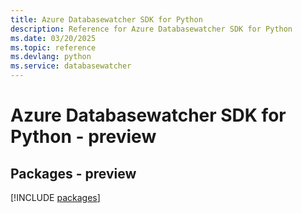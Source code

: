 ```yaml
---
title: Azure Databasewatcher SDK for Python
description: Reference for Azure Databasewatcher SDK for Python
ms.date: 03/20/2025
ms.topic: reference
ms.devlang: python
ms.service: databasewatcher
---
```

# Azure Databasewatcher SDK for Python - preview
## Packages - preview
[!INCLUDE [packages](databasewatcher-index.md)]